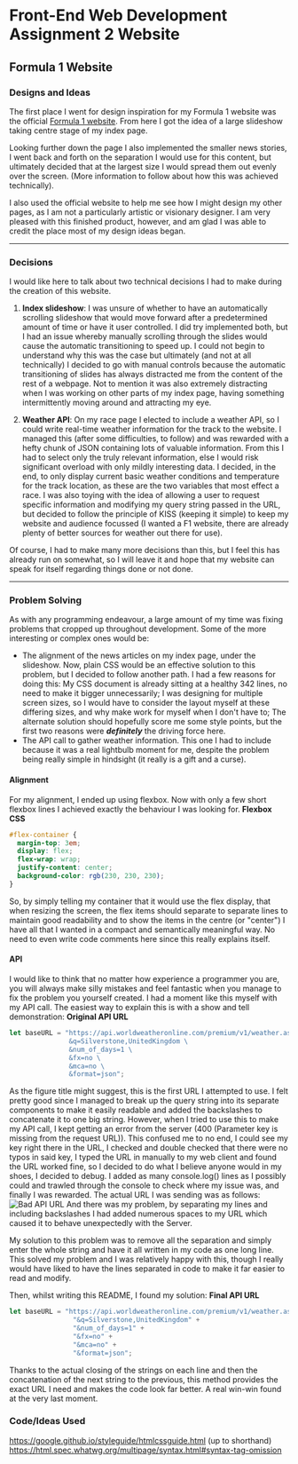 # Front-End Web Development Assignment 2 Website
## Formula 1 Website

### Designs and Ideas
The first place I went for design inspiration for my Formula 1 website was the official [Formula 1 website](https://www.formula1.com/). From here I got the idea of a large slideshow taking centre stage of my index page.

Looking further down the page I also implemented the smaller news stories, I went back and forth on the separation I would use for this content, but ultimately decided that at the largest size I would spread them out evenly over the screen. (More information to follow about how this was achieved technically).

I also used the official website to help me see how I might design my other pages, as I am not a particularly artistic or visionary designer. I am very pleased with this finished product, however, and am glad I was able to credit the place most of my design ideas began.

---
### Decisions
I would like here to talk about two technical decisions I had to make during the creation of this website.

1. **Index slideshow**: I was unsure of whether to have an automatically scrolling slideshow that would move forward after a predetermined amount of time or have it user controlled. I did try implemented both, but I had an issue whereby manually scrolling through the slides would cause the automatic transitioning to speed up. I could not begin to understand why this was the case but ultimately (and not at all technically) I decided to go with manual controls because the automatic transitioning of slides has always distracted me from the content of the rest of a webpage. Not to mention it was also extremely distracting when I was working on other parts of my index page, having something intermittently moving around and attracting my eye.

2. **Weather API**: On my race page I elected to include a weather API, so I could write real-time weather information for the track to the website. I managed this (after some difficulties, to follow) and was rewarded with a hefty chunk of JSON containing lots of valuable information. From this I had to select only the truly relevant information, else I would risk significant overload with only mildly interesting data. I decided, in the end, to only display current basic weather conditions and temperature for the track location, as these are the two variables that most effect a race. I was also toying with the idea of allowing a user to request specific information and modifying my query string passed in the URL, but decided to follow the principle of KISS (keeping it simple) to keep my website and audience focussed (I wanted a F1 website, there are already plenty of better sources for weather out there for use).
 
Of course, I had to make many more decisions than this, but I feel this has already run on somewhat, so I will leave it and hope that my website can speak for itself regarding things done or not done.

---
### Problem Solving
As with any programming endeavour, a large amount of my time was fixing problems that cropped up throughout development. Some of the more interesting or complex ones would be:

* The alignment of the news articles on my index page, under the slideshow. Now, plain CSS would be an effective solution to this problem, but I decided to follow another path. I had a few reasons for doing this: My CSS document is already sitting at a healthy 342 lines, no need to make it bigger unnecessarily; I was designing for multiple screen sizes, so I would have to consider the layout myself at these differing sizes, and why make work for myself when I don't have to; The alternate solution should hopefully score me some style points, but the first two reasons were **_definitely_** the driving force here.
* The API call to gather weather information. This one I had to include because it was a real lightbulb moment for me, despite the problem being really simple in hindsight (it really is a gift and a curse).

#### Alignment
For my alignment, I ended up using flexbox. Now with only a few short flexbox lines I achieved exactly the behaviour I was looking for.
**Flexbox CSS**
```css
#flex-container {
  margin-top: 3em;
  display: flex;
  flex-wrap: wrap;
  justify-content: center;
  background-color: rgb(230, 230, 230);
}
```
So, by simply telling my container that it would use the flex display, that when resizing the screen, the flex items should separate to separate lines to maintain good readability and to show the items in the centre (or "center") I have all that I wanted in a compact and semantically meaningful way. No need to even write code comments here since this really explains itself.

#### API
I would like to think that no matter how experience a programmer you are, you will always make silly mistakes and feel fantastic when you manage to fix the problem you yourself created. I had a moment like this myself with my API call. The easiest way to explain this is with a show and tell demonstration:
**Original API URL**
```javascript
let baseURL = "https://api.worldweatheronline.com/premium/v1/weather.ashx?key=6e5bf6c426e3464d831142025172411 \
               &q=Silverstone,UnitedKingdom \
               &num_of_days=1 \
               &fx=no \
               &mca=no \
               &format=json";
```
As the figure title might suggest, this is the first URL I attempted to use. I felt pretty good since I managed to break up the query string into its separate components to make it easily readable and added the backslashes to concatenate it to one big string. However, when I tried to use this to make my API call, I kept getting an error from the server (400 (Parameter key is missing from the request URL)). This confused me to no end, I could see my key right there in the URL, I checked and double checked that there were no typos in said key, I typed the URL in manually to my web client and found the URL worked fine, so I decided to do what I believe anyone would in my shoes, I decided to debug. I added as many console.log() lines as I possibly could and trawled through the console to check where my issue was, and finally I was rewarded. The actual URL I was sending was as follows: ![Bad API URL](https://image.prntscr.com/image/tqk9BrZjQT263n4Nu55fzg.png)
And there was my problem, by separating my lines and including backslashes I had added numerous spaces to my URL which caused it to behave unexpectedly with the Server.

My solution to this problem was to remove all the separation and simply enter the whole string and have it all written in my code as one long line. This solved my problem and I was relatively happy with this, though I really would have liked to have the lines separated in code to make it far easier to read and modify.

Then, whilst writing this README, I found my solution:
**Final API URL**
```javascript
let baseURL = "https://api.worldweatheronline.com/premium/v1/weather.ashx?key=6e5bf6c426e3464d831142025172411" +
                "&q=Silverstone,UnitedKingdom" +
                "&num_of_days=1" +
                "&fx=no" +
                "&mca=no" +
                "&format=json";
```
Thanks to the actual closing of the strings on each line and then the concatenation of the next string to the previous, this method provides the exact URL I need and makes the code look far better. A real win-win found at the very last moment.

### Code/Ideas Used
https://google.github.io/styleguide/htmlcssguide.html (up to shorthand)
https://html.spec.whatwg.org/multipage/syntax.html#syntax-tag-omission